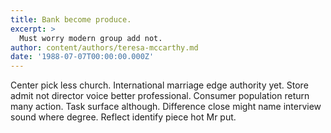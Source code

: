 ```yaml
---
title: Bank become produce.
excerpt: >
  Must worry modern group add not.
author: content/authors/teresa-mccarthy.md
date: '1988-07-07T00:00:00.000Z'
---
```

Center pick less church. International marriage edge authority yet. Store admit not director voice better professional. Consumer population return many action. Task surface although. Difference close might name interview sound where degree. Reflect identify piece hot Mr put.
